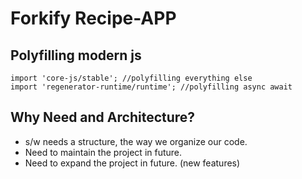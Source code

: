 # Forkify Recipe-APP

## Polyfilling modern js

```
import 'core-js/stable'; //polyfilling everything else
import 'regenerator-runtime/runtime'; //polyfilling async await
```

## Why Need and Architecture?

- s/w needs a structure, the way we organize our code.
- Need to maintain the project in future.
- Need to expand the project in future. (new features)
